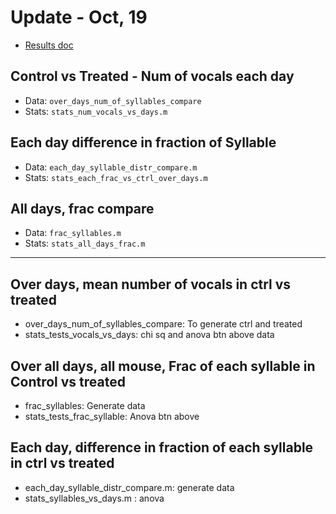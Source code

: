 # Update - Oct, 19
- [Results doc](https://docs.google.com/document/d/1QzULXaf5v3fMQMGo-Svjn-nxEw1AgS86cbZ0hrVOs04/edit)
## Control vs Treated - Num of vocals each day
- Data: `over_days_num_of_syllables_compare`
- Stats: `stats_num_vocals_vs_days.m`

## Each day difference in fraction of Syllable
- Data: `each_day_syllable_distr_compare.m`
- Stats: `stats_each_frac_vs_ctrl_over_days.m`

## All days, frac compare
- Data: `frac_syllables.m`
- Stats: `stats_all_days_frac.m`


------------------------------------------------

## Over days, mean number of vocals in ctrl vs treated
- over_days_num_of_syllables_compare: To generate ctrl and treated
- stats_tests_vocals_vs_days: chi sq and anova btn above data

## Over all days, all mouse, Frac of each syllable in Control vs treated 
- frac_syllables: Generate data
- stats_tests_frac_syllable: Anova btn above 

## Each day, difference in fraction of each syllable in ctrl vs treated
- each_day_syllable_distr_compare.m: generate data
- stats_syllables_vs_days.m : anova